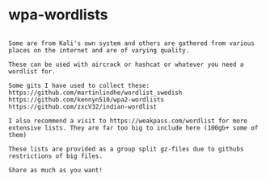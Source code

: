 # wpa-wordlists
```A collecting of wordslists for wpa-cracking. Just for my own use but feel free to get them yourself.

Some are from Kali's own system and others are gathered from various places on the internet and are of varying quality.

These can be used with aircrack or hashcat or whatever you need a wordlist for.

Some gits I have used to collect these:
https://github.com/martinlindhe/wordlist_swedish
https://github.com/kennyn510/wpa2-wordlists
https://github.com/zxcV32/indian-wordlist

I also recommend a visit to https://weakpass.com/wordlist for more extensive lists. They are far too big to include here (100gb+ some of them)

These lists are provided as a group split gz-files due to githubs restrictions of big files.

Share as much as you want!
```
